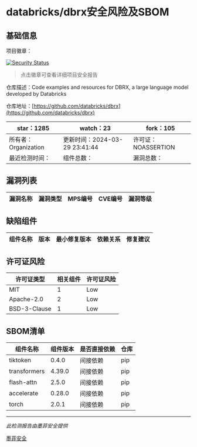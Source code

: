 # databricks/dbrx安全风险及SBOM

## 基础信息

项目徽章：

[![Security Status](https://www.murphysec.com/platform3/v31/badge/1773781048520310784.svg)](https://www.murphysec.com/console/report/1773781022595317760/1773781048520310784)

> 点击徽章可查看详细项目安全报告

仓库描述：Code examples and resources for DBRX, a large language model developed by Databricks

仓库地址：[https://github.com/databricks/dbrx](https://github.com/databricks/dbrx)

| star：1285 | watch：23 | fork：105 |
| ----------- | -------------- | ------------ |
| 所有者：Organization | 更新时间：2024-03-29 23:41:44 | 许可证：NOASSERTION |
| 最近检测时间： | 组件总数： | 漏洞总数： |




## 漏洞列表

| 漏洞名称 | 漏洞类型 | MPS编号 | CVE编号 | 漏洞等级 |
| ------- | ------ | ------- | ------ | ----- |





## 缺陷组件

| 组件名称 | 版本 | 最小修复版本 | 依赖关系 | 修复建议 |
| -------- | ---- | ------------ | -------- | -------- |





## 许可证风险

| 许可证类型 | 相关组件 | 许可证风险 |
| ---------- | -------- | ---------- |
|MIT|1|Low|
|Apache-2.0|2|Low|
|BSD-3-Clause|1|Low|




## SBOM清单

| 组件名称 | 组件版本 | 是否直接依赖 | 仓库 |
| -------- | -------- | ------------ | ---- |
|tiktoken|0.4.0|间接依赖|pip|
|transformers|4.39.0|间接依赖|pip|
|flash-attn|2.5.0|间接依赖|pip|
|accelerate|0.28.0|间接依赖|pip|
|torch|2.0.1|间接依赖|pip|


------

*此检测报告由墨菲安全提供*

[墨菲安全](www.murphysec.com)